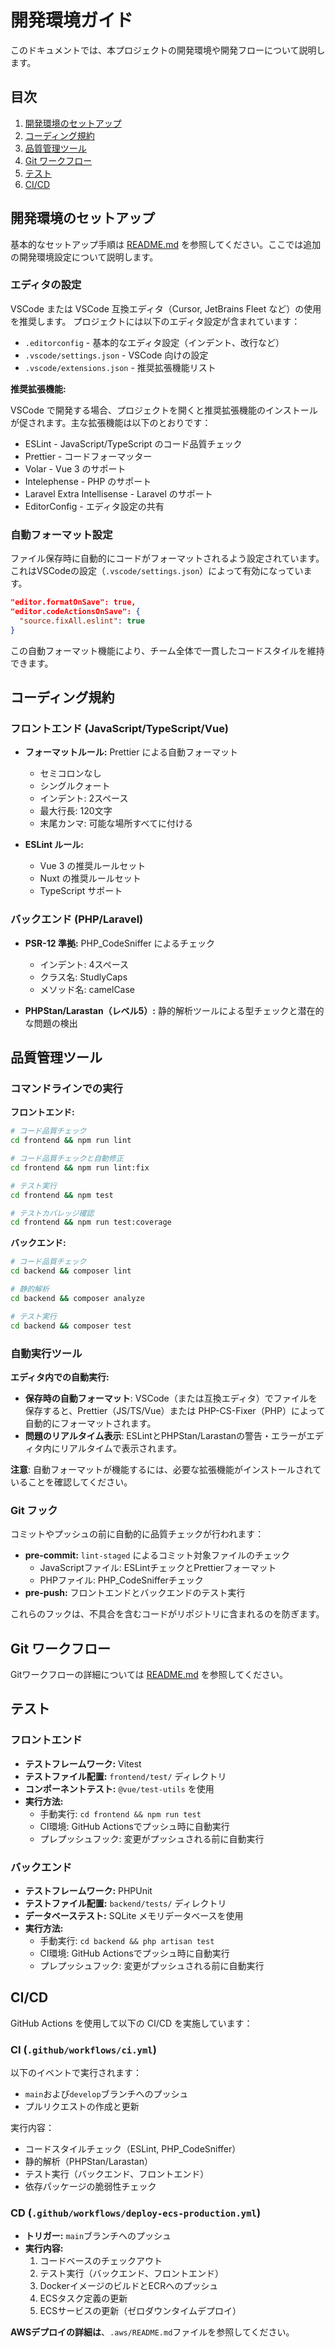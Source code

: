 # 開発環境ガイド

このドキュメントでは、本プロジェクトの開発環境や開発フローについて説明します。

## 目次

1. [開発環境のセットアップ](#開発環境のセットアップ)
2. [コーディング規約](#コーディング規約)
3. [品質管理ツール](#品質管理ツール)
4. [Git ワークフロー](#git-ワークフロー)
5. [テスト](#テスト)
6. [CI/CD](#cicd)

## 開発環境のセットアップ

基本的なセットアップ手順は [README.md](./README.md) を参照してください。ここでは追加の開発環境設定について説明します。

### エディタの設定

VSCode または VSCode 互換エディタ（Cursor, JetBrains Fleet など）の使用を推奨します。
プロジェクトには以下のエディタ設定が含まれています：

- `.editorconfig` - 基本的なエディタ設定（インデント、改行など）
- `.vscode/settings.json` - VSCode 向けの設定
- `.vscode/extensions.json` - 推奨拡張機能リスト

**推奨拡張機能:**

VSCode で開発する場合、プロジェクトを開くと推奨拡張機能のインストールが促されます。主な拡張機能は以下のとおりです：

- ESLint - JavaScript/TypeScript のコード品質チェック
- Prettier - コードフォーマッター
- Volar - Vue 3 のサポート
- Intelephense - PHP のサポート
- Laravel Extra Intellisense - Laravel のサポート
- EditorConfig - エディタ設定の共有

### 自動フォーマット設定

ファイル保存時に自動的にコードがフォーマットされるよう設定されています。
これはVSCodeの設定（`.vscode/settings.json`）によって有効になっています。

```json
"editor.formatOnSave": true,
"editor.codeActionsOnSave": {
  "source.fixAll.eslint": true
}
```

この自動フォーマット機能により、チーム全体で一貫したコードスタイルを維持できます。

## コーディング規約

### フロントエンド (JavaScript/TypeScript/Vue)

- **フォーマットルール:** Prettier による自動フォーマット
  - セミコロンなし
  - シングルクォート
  - インデント: 2スペース
  - 最大行長: 120文字
  - 末尾カンマ: 可能な場所すべてに付ける
  
- **ESLint ルール:**
  - Vue 3 の推奨ルールセット
  - Nuxt の推奨ルールセット
  - TypeScript サポート

### バックエンド (PHP/Laravel)

- **PSR-12 準拠:** PHP_CodeSniffer によるチェック
  - インデント: 4スペース
  - クラス名: StudlyCaps
  - メソッド名: camelCase
  
- **PHPStan/Larastan（レベル5）:** 静的解析ツールによる型チェックと潜在的な問題の検出

## 品質管理ツール

### コマンドラインでの実行

**フロントエンド:**

```bash
# コード品質チェック
cd frontend && npm run lint

# コード品質チェックと自動修正
cd frontend && npm run lint:fix

# テスト実行
cd frontend && npm test

# テストカバレッジ確認
cd frontend && npm run test:coverage
```

**バックエンド:**

```bash
# コード品質チェック
cd backend && composer lint

# 静的解析
cd backend && composer analyze

# テスト実行
cd backend && composer test
```

### 自動実行ツール

**エディタ内での自動実行:**
- **保存時の自動フォーマット**: VSCode（または互換エディタ）でファイルを保存すると、Prettier（JS/TS/Vue）または PHP-CS-Fixer（PHP）によって自動的にフォーマットされます。
- **問題のリアルタイム表示**: ESLintとPHPStan/Larastanの警告・エラーがエディタ内にリアルタイムで表示されます。

**注意**: 自動フォーマットが機能するには、必要な拡張機能がインストールされていることを確認してください。

### Git フック

コミットやプッシュの前に自動的に品質チェックが行われます：

- **pre-commit:** `lint-staged` によるコミット対象ファイルのチェック
  - JavaScriptファイル: ESLintチェックとPrettierフォーマット
  - PHPファイル: PHP_CodeSnifferチェック
- **pre-push:** フロントエンドとバックエンドのテスト実行

これらのフックは、不具合を含むコードがリポジトリに含まれるのを防ぎます。

## Git ワークフロー

Gitワークフローの詳細については [README.md](./README.md#git-ワークフロー) を参照してください。

## テスト

### フロントエンド

- **テストフレームワーク:** Vitest
- **テストファイル配置:** `frontend/test/` ディレクトリ
- **コンポーネントテスト:** `@vue/test-utils` を使用
- **実行方法:**
  - 手動実行: `cd frontend && npm run test`
  - CI環境: GitHub Actionsでプッシュ時に自動実行
  - プレプッシュフック: 変更がプッシュされる前に自動実行

### バックエンド

- **テストフレームワーク:** PHPUnit
- **テストファイル配置:** `backend/tests/` ディレクトリ
- **データベーステスト:** SQLite メモリデータベースを使用
- **実行方法:**
  - 手動実行: `cd backend && php artisan test`
  - CI環境: GitHub Actionsでプッシュ時に自動実行
  - プレプッシュフック: 変更がプッシュされる前に自動実行

## CI/CD

GitHub Actions を使用して以下の CI/CD を実施しています：

### CI (`.github/workflows/ci.yml`)

以下のイベントで実行されます：
- `main`および`develop`ブランチへのプッシュ
- プルリクエストの作成と更新

実行内容：
- コードスタイルチェック（ESLint, PHP_CodeSniffer）
- 静的解析（PHPStan/Larastan）
- テスト実行（バックエンド、フロントエンド）
- 依存パッケージの脆弱性チェック

### CD (`.github/workflows/deploy-ecs-production.yml`)

- **トリガー:** `main`ブランチへのプッシュ
- **実行内容:**
  1. コードベースのチェックアウト
  2. テスト実行（バックエンド、フロントエンド）
  3. DockerイメージのビルドとECRへのプッシュ
  4. ECSタスク定義の更新
  5. ECSサービスの更新（ゼロダウンタイムデプロイ）

**AWSデプロイの詳細は**、`.aws/README.md`ファイルを参照してください。
